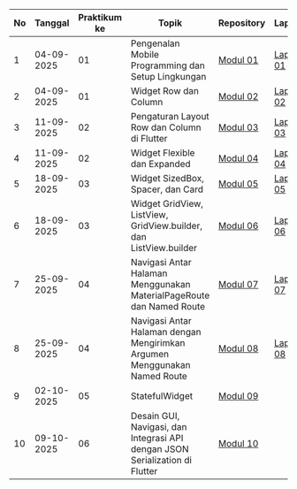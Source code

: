 | No  | Tanggal | Praktikum ke  | Topik  | Repository | Laporan | 
| ------------ | ------------- | ------------ | ------------ | ------------ | ------------ | 
|  1 | 04-09-2025  | 01  | Pengenalan Mobile Programming dan Setup Lingkungan  | [Modul 01](https://github.com/darulgusti/Modul-1) | [Laporan 01](https://drive.google.com/file/d/1fJx_bem886CqxrZ039U2vGihznXb3AdU/view?usp=drive_link) | 
|  2 | 04-09-2025  | 01  | Widget Row dan Column | [Modul 02](https://github.com/darulgusti/modul_2/tree/main/flutter_2) | [Laporan 02](https://drive.google.com/file/d/1sKBYRCkVfS0mZeTqqJ1cCRjBsjyerM-m/view?usp=drive_link) |
|  3 | 11-09-2025  | 02  | Pengaturan Layout Row dan Column di Flutter | [Modul 03](https://github.com/darulgusti/modul_3) | [Laporan 03](https://drive.google.com/file/d/1PiswQCnr9UwWeBfXAyykBr5-OJ97pqoF/view?usp=drive_link) |
|  4 | 11-09-2025  | 02  | Widget Flexible dan Expanded | [Modul 04](https://github.com/darulgusti/modul-4) | [Laporan 04](https://drive.google.com/file/d/175cTaIt_OKHRaZJf2SoKI_b75vsOSP1c/view?usp=drive_link) |
|  5 | 18-09-2025  | 03  | Widget SizedBox, Spacer, dan Card | [Modul 05](https://github.com/darulgusti/modul-5) | [Laporan 05](https://docs.google.com/document/d/1LmUWs6Y8s513GKNopTwjQb0oEJXNZ093/edit?usp=sharing&ouid=118061127636888660340&rtpof=true&sd=true) |
|  6 | 18-09-2025  | 03  | Widget GridView, ListView, GridView.builder, dan ListView.builder | [Modul 06](https://github.com/darulgusti/modul-6) | [Laporan 06](https://docs.google.com/document/d/1p94IPXnKjje5CV-V1cIC3UllaxRDWJz1/edit?usp=drive_link&ouid=118061127636888660340&rtpof=true&sd=true) |
|  7 | 25-09-2025  | 04  | Navigasi Antar Halaman Menggunakan MaterialPageRoute dan Named Route | [Modul 07](https://github.com/darulgusti/modul-7) | [Laporan 07](https://docs.google.com/document/d/19TsS3ov7KWbvviKZuL6drkjIH5GbLa5B/edit?usp=drive_link&ouid=118061127636888660340&rtpof=true&sd=true) |
|  8 | 25-09-2025  | 04  |Navigasi Antar Halaman dengan Mengirimkan Argumen Menggunakan Named Route | [Modul 08](https://github.com/darulgusti/modul-8) | [Laporan 08](https://docs.google.com/document/d/1Uh9nq8wuUUMRhvfLsbYFn8VOSUv13QAB/edit?usp=drive_link&ouid=118061127636888660340&rtpof=true&sd=true) |
|  9 | 02-10-2025  | 05  |StatefulWidget| [Modul 09](https://github.com/darulgusti/modul-9) |  |
| 10 | 09-10-2025  | 06  |Desain GUI, Navigasi, dan Integrasi API dengan JSON Serialization di Flutter| [Modul 10](https://github.com/darulgusti/modul-10) |  |

